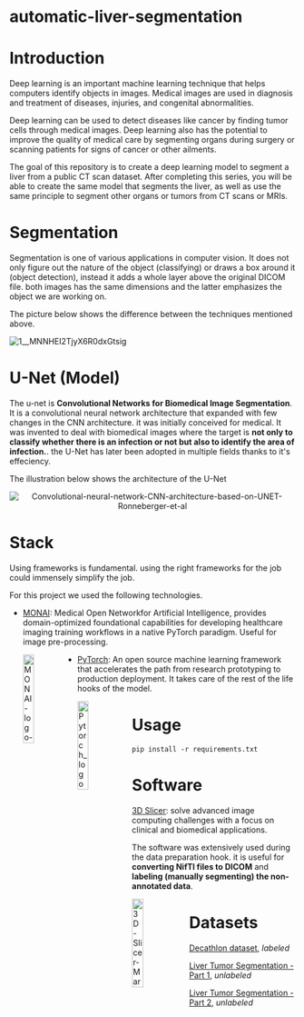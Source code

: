 # automatic-liver-segmentation

# Introduction

Deep learning is an important machine learning technique that helps computers identify objects in images. Medical images are used in diagnosis and treatment of diseases, injuries, and congenital abnormalities.

Deep learning can be used to detect diseases like cancer by finding tumor cells through medical images. Deep learning also has the potential to improve the quality of medical care by segmenting organs during surgery or scanning patients for signs of cancer or other ailments.

The goal of this repository is to create a deep learning model to segment a liver from a public CT scan dataset. After completing this series, you will be able to create the same model that segments the liver, as well as use the same principle to segment other organs or tumors from CT scans or MRIs.

# Segmentation

Segmentation is one of various applications in computer vision. It does not only figure out the nature of the object (classifying) or draws a box around it (object detection), instead it adds a whole layer above the original DICOM file. both images has the same dimensions and the latter emphasizes the object we are working on.

The picture below shows the difference between the techniques mentioned above.

![1__MNNHEI2TjyX6R0dxGtsig](https://user-images.githubusercontent.com/50111205/152811779-bc681650-f473-46b0-bf75-61c9da7fd1c4.png)



# U-Net (Model)

The u-net is **Convolutional Networks for Biomedical Image Segmentation**. It is a convolutional neural network architecture that expanded with few changes in the CNN architecture. it was initially conceived for medical. It was invented to deal with biomedical images where the target is **not only to classify whether there is an infection or not but also to identify the area of infection.**. the U-Net has later been adopted in multiple fields thanks to it's effeciency.

The illustration below shows the architecture of the U-Net

<p align="center">
  <img src="https://user-images.githubusercontent.com/50111205/152804685-70b35b1b-f368-411f-a3a2-a79b3094108b.png" alt="Convolutional-neural-network-CNN-architecture-based-on-UNET-Ronneberger-et-al"/>
</p>

# Stack

Using frameworks is fundamental. using the right frameworks for the job could immensely simplify the job.

For this project we used the following technologies.

* [MONAI](https://monai.io/): Medical Open Networkfor Artificial Intelligence, provides domain-optimized foundational capabilities for developing healthcare imaging training workflows in a native PyTorch paradigm. Useful for image pre-processing.

  <img width="20%" height="auto" style="float: left;" src="https://user-images.githubusercontent.com/50111205/152818445-364cbd51-e638-40f5-b3fb-8171d8ffd936.png" alt= "MONAI-logo-color">



* [PyTorch](https://pytorch.org/): An open source machine learning framework that accelerates the path from research prototyping to production deployment. It takes care of the rest of the life hooks of the model.

  <img width="20%" height="auto" style="float: left;" src="https://user-images.githubusercontent.com/50111205/152818452-8214c746-9c8d-4266-9323-bab7877ea116.png" alt= "Pytorch_logo">


# Usage
```
pip install -r requirements.txt
```
# Software
[3D Slicer](https://www.slicer.org/): solve advanced image computing challenges with a focus on clinical and biomedical applications.

The software was extensively used during the data preparation hook. it is useful for **converting NifTI files to DICOM** and **labeling (manually segmenting) the non-annotated data**.

  <img width="20%" height="auto" style="float: left;" src="https://user-images.githubusercontent.com/50111205/152821465-41f497ad-2407-429b-9f7f-ce5f71ac2788.svg" alt= "3D-Slicer-Mark">

# Datasets

[Decathlon dataset](https://drive.google.com/drive/folders/1HqEgzS8BV2c7xYNrZdEAnrHk7osJJ--2), *labeled*

[Liver Tumor Segmentation - Part 1](https://www.kaggle.com/andrewmvd/liver-tumor-segmentation), *unlabeled*

[Liver Tumor Segmentation - Part 2](https://www.kaggle.com/andrewmvd/liver-tumor-segmentation-part-2), *unlabeled*

